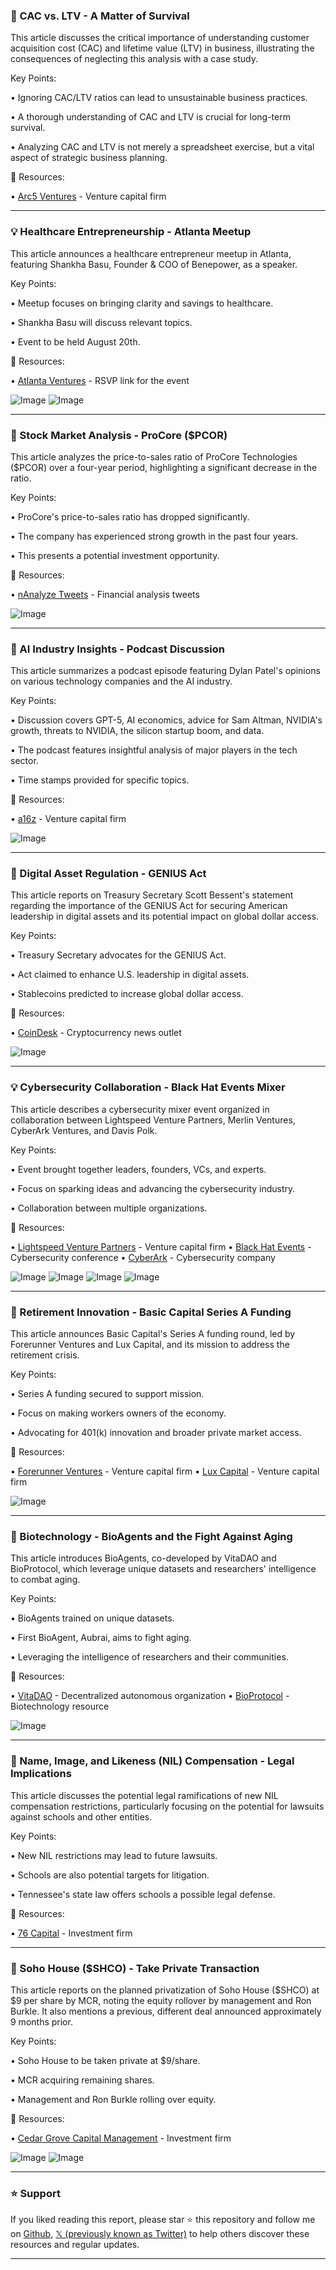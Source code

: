 ### 🤖 CAC vs. LTV - A Matter of Survival

This article discusses the critical importance of understanding customer acquisition cost (CAC) and lifetime value (LTV) in business, illustrating the consequences of neglecting this analysis with a case study.

Key Points:

•  Ignoring CAC/LTV ratios can lead to unsustainable business practices.


•  A thorough understanding of CAC and LTV is crucial for long-term survival.


•  Analyzing CAC and LTV is not merely a spreadsheet exercise, but a vital aspect of strategic business planning.


🔗 Resources:

• [Arc5 Ventures](https://x.com/arc5ventures) - Venture capital firm


---

### 💡 Healthcare Entrepreneurship - Atlanta Meetup

This article announces a healthcare entrepreneur meetup in Atlanta, featuring Shankha Basu, Founder & COO of Benepower, as a speaker.

Key Points:

•  Meetup focuses on bringing clarity and savings to healthcare.


•  Shankha Basu will discuss relevant topics.


•  Event to be held August 20th.



🔗 Resources:

• [Atlanta Ventures](https://atlantaventures.com/events/atlanta-healthcare-entrepreneur-meetup-4) - RSVP link for the event

![Image](https://pbs.twimg.com/media/GyqOYwbWkAUtvtT?format=jpg&name=small)
![Image](https://pbs.twimg.com/media/GyqOgtJWYAAsYiI?format=jpg&name=small)


---

### 🤖 Stock Market Analysis - ProCore ($PCOR)

This article analyzes the price-to-sales ratio of ProCore Technologies ($PCOR) over a four-year period, highlighting a significant decrease in the ratio.

Key Points:

• ProCore's price-to-sales ratio has dropped significantly.


•  The company has experienced strong growth in the past four years.


• This presents a potential investment opportunity.


🔗 Resources:

• [nAnalyze Tweets](https://x.com/nanalyzetweets) - Financial analysis tweets


![Image](https://pbs.twimg.com/media/GyqOVQ6WEAcpDKc?format=png&name=small)


---

### 🤖 AI Industry Insights - Podcast Discussion

This article summarizes a podcast episode featuring Dylan Patel's opinions on various technology companies and the AI industry.

Key Points:

•  Discussion covers GPT-5, AI economics, advice for Sam Altman, NVIDIA's growth, threats to NVIDIA, the silicon startup boom, and data.


• The podcast features insightful analysis of major players in the tech sector.


• Time stamps provided for specific topics.


🔗 Resources:

• [a16z](https://x.com/a16z) - Venture capital firm


![Image](https://pbs.twimg.com/amplify_video_thumb/1957522421130665984/img/upVBHNWE-dPEgpUn.jpg)


---

### 🤖  Digital Asset Regulation - GENIUS Act

This article reports on Treasury Secretary Scott Bessent's statement regarding the importance of the GENIUS Act for securing American leadership in digital assets and its potential impact on global dollar access.

Key Points:

•  Treasury Secretary advocates for the GENIUS Act.


•  Act claimed to enhance U.S. leadership in digital assets.


•  Stablecoins predicted to increase global dollar access.



🔗 Resources:

• [CoinDesk](https://x.com/CoinDesk) - Cryptocurrency news outlet


![Image](https://pbs.twimg.com/media/GyppWUsXAAAQDQU?format=jpg&name=small)


---

### 💡 Cybersecurity Collaboration - Black Hat Events Mixer

This article describes a cybersecurity mixer event organized in collaboration between Lightspeed Venture Partners, Merlin Ventures, CyberArk Ventures, and Davis Polk.

Key Points:

•  Event brought together leaders, founders, VCs, and experts.


•  Focus on sparking ideas and advancing the cybersecurity industry.


•  Collaboration between multiple organizations.



🔗 Resources:

• [Lightspeed Venture Partners](https://x.com/lightspeedvp) - Venture capital firm
• [Black Hat Events](https://x.com/BlackHatEvents) - Cybersecurity conference
• [CyberArk](https://x.com/CyberArk) - Cybersecurity company


![Image](https://pbs.twimg.com/media/Gypp6tRbkAA42wj?format=jpg&name=360x360)
![Image](https://pbs.twimg.com/media/Gypp6tbacAIlD8B?format=jpg&name=360x360)
![Image](https://pbs.twimg.com/media/Gypp6tTaoAAtwdO?format=jpg&name=360x360)
![Image](https://pbs.twimg.com/media/Gypp6tQacAAY33s?format=jpg&name=360x360)


---

### 🚀  Retirement Innovation - Basic Capital Series A Funding

This article announces Basic Capital's Series A funding round, led by Forerunner Ventures and Lux Capital, and its mission to address the retirement crisis.

Key Points:

•  Series A funding secured to support mission.


•  Focus on making workers owners of the economy.


•  Advocating for 401(k) innovation and broader private market access.



🔗 Resources:

• [Forerunner Ventures](https://x.com/ForerunnerVC) - Venture capital firm
• [Lux Capital](https://x.com/Lux_Capital) - Venture capital firm


![Image](https://pbs.twimg.com/tweet_video_thumb/GypP01fXgAAkiOf.jpg)


---

### 🤖  Biotechnology - BioAgents and the Fight Against Aging

This article introduces BioAgents, co-developed by VitaDAO and BioProtocol, which leverage unique datasets and researchers' intelligence to combat aging.

Key Points:

•  BioAgents trained on unique datasets.


•  First BioAgent, Aubrai, aims to fight aging.


•  Leveraging the intelligence of researchers and their communities.


🔗 Resources:

• [VitaDAO](https://x.com/vita_dao) - Decentralized autonomous organization
• [BioProtocol](https://x.com/BioProtocol) - Biotechnology resource


![Image](https://pbs.twimg.com/amplify_video_thumb/1957468550740037632/img/85fzpx0xgNPWFk93.jpg)


---

### 🤖  Name, Image, and Likeness (NIL) Compensation - Legal Implications

This article discusses the potential legal ramifications of new NIL compensation restrictions, particularly focusing on the potential for lawsuits against schools and other entities.

Key Points:

•  New NIL restrictions may lead to future lawsuits.


•  Schools are also potential targets for litigation.


•  Tennessee's state law offers schools a possible legal defense.


🔗 Resources:

• [76 Capital](https://x.com/76Capital) - Investment firm


---

### 🤖 Soho House ($SHCO) - Take Private Transaction

This article reports on the planned privatization of Soho House ($SHCO) at $9 per share by MCR, noting the equity rollover by management and Ron Burkle.  It also mentions a previous, different deal announced approximately 9 months prior.

Key Points:

• Soho House to be taken private at $9/share.


•  MCR acquiring remaining shares.


•  Management and Ron Burkle rolling over equity.



🔗 Resources:

• [Cedar Grove Capital Management](https://x.com/cedargrovecm) - Investment firm


![Image](https://pbs.twimg.com/media/GyoXP0GXYAAjemS?format=jpg&name=900x900)
![Image](https://pbs.twimg.com/media/GssWS8KWEAI48Vo?format=png&name=240x240)


---

### ⭐️ Support

If you liked reading this report, please star ⭐️ this repository and follow me on [Github](https://github.com/Drix10), [𝕏 (previously known as Twitter)](https://x.com/DRIX_10_) to help others discover these resources and regular updates.

---
